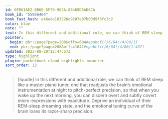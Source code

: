 ```yaml
---
id: 6FD61AE2-8B6E-5F79-967A-88469D5AD6CA
book_id: "55956464"
book_fast_hash: e46eda183226e9207e07b00d9f3fc3c2
color: blue
note: ""
text: In this different and additional role, we can think of REM sleep like a master piano tuner, one that readjusts the brain’s emotional instrumentation at night to pitch-perfect precision, so that when you wake up the next morning, you can discern overt and subtly covert micro-expressions with exactitude. Deprive an individual of their REM-sleep dreaming state, and the emotional tuning curve of the brain loses its razor-sharp precision.
pointer:
  begin: pbr:/page?page=208&offs=604#epubcfi(/6/64!/4/80/1)
  end: pbr:/page?page=208&offs=1041#epubcfi(/6/64!/4/80/1:437)
updated: 2023-08-20T12:47:57Z
type: highlight
plugin: pocketbook-cloud-highlights-importer
sort_order: 13
---
```


> [!quote]
> In this different and additional role, we can think of REM sleep like a master piano tuner, one that readjusts the brain’s emotional instrumentation at night to pitch-perfect precision, so that when you wake up the next morning, you can discern overt and subtly covert micro-expressions with exactitude. Deprive an individual of their REM-sleep dreaming state, and the emotional tuning curve of the brain loses its razor-sharp precision.

